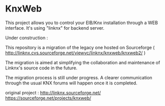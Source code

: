 KnxWeb
======

This project allows you to control your EIB/Knx installation through a WEB interface.
It's using "linknx" for backend server.


Under construction :

This repository is a migration of the legacy one hosted on Sourceforge
( http://linknx.cvs.sourceforge.net/viewvc/linknx/knxweb/knxweb2/ )

The migration is aimed at simplifying the collaboration and maintenance of
Linknx's source code in the future.

The migration process is still under progress. A clearer communication through
the usual KNX forums will happen once it is completed.


original project :
http://linknx.sourceforge.net/
https://sourceforge.net/projects/knxweb/